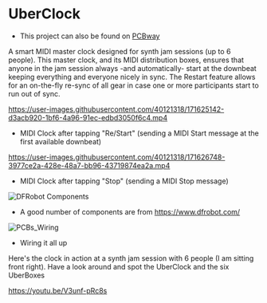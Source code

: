 # UberClock

- This project can also be found on <a href="https://www.pcbway.com/project/shareproject/Smart_MIDI_Master_Clock_UberClock_project_413c1d34.html" target="_blank">PCBway</a> 

A smart MIDI master clock designed for synth jam sessions (up to 6 people). This master clock, and its MIDI distribution boxes, ensures that anyone in the jam session always -and automatically- start at the downbeat keeping everything and everyone nicely in sync. The Restart feature allows for an on-the-fly re-sync of all gear in case one or more participants start to run out of sync.

https://user-images.githubusercontent.com/40121318/171625142-d3acb920-1bf6-4a96-91ec-edbd3050f6c4.mp4
* MIDI Clock after tapping "Re/Start" (sending a MIDI Start message at the first available downbeat)

https://user-images.githubusercontent.com/40121318/171626748-3977ce2a-428e-48a7-bb96-43719874ea2a.mp4
* MIDI Clock after tapping "Stop" (sending a MIDI Stop message)

![DFRobot Components](https://user-images.githubusercontent.com/40121318/171664700-2a892432-a826-4981-a90e-702dea44947c.png)
* A good number of components are from https://www.dfrobot.com/

![PCBs_Wiring](https://user-images.githubusercontent.com/40121318/171876208-120e7262-75a6-49fe-abf5-4807657e300a.png)
* Wiring it all up

Here's the clock in action at a synth jam session with 6 people (I am sitting front right). Have a look around and spot the UberClock and the six UberBoxes

https://youtu.be/V3unf-pRc8s

